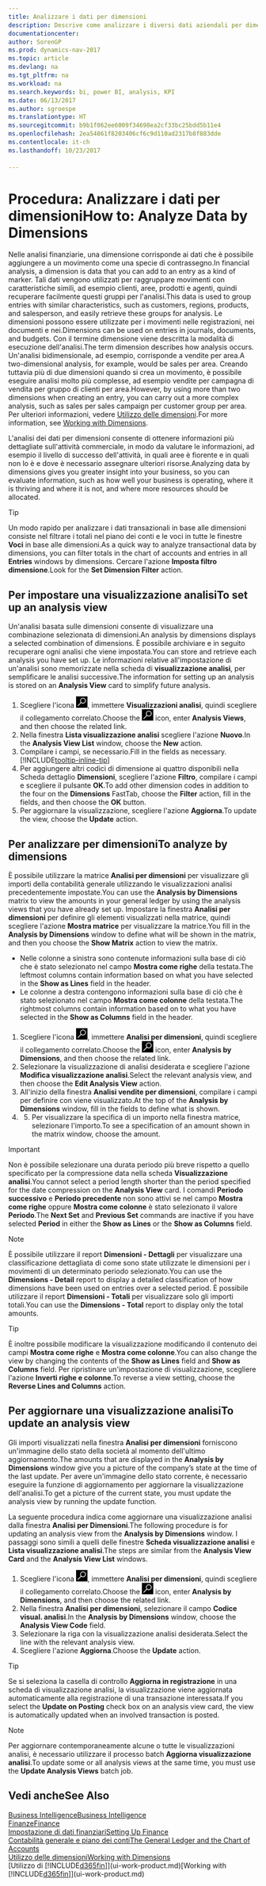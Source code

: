 ```yaml
---
title: Analizzare i dati per dimensioni
description: Descrive come analizzare i diversi dati aziendali per dimensioni.
documentationcenter: 
author: SorenGP
ms.prod: dynamics-nav-2017
ms.topic: article
ms.devlang: na
ms.tgt_pltfrm: na
ms.workload: na
ms.search.keywords: bi, power BI, analysis, KPI
ms.date: 06/13/2017
ms.author: sgroespe
ms.translationtype: HT
ms.sourcegitcommit: b9b1f062ee6009f34698ea2cf33bc25bdd5b11e4
ms.openlocfilehash: 2ea54861f8203406cf6c9d110ad2317b8f883dde
ms.contentlocale: it-ch
ms.lasthandoff: 10/23/2017

---
```

#  <a name="how-to-analyze-data-by-dimensions"></a><span data-ttu-id="35460-103">Procedura: Analizzare i dati per dimensioni</span><span class="sxs-lookup"><span data-stu-id="35460-103">How to: Analyze Data by Dimensions</span></span>
<span data-ttu-id="35460-104">Nelle analisi finanziarie, una dimensione corrisponde ai dati che è possibile aggiungere a un movimento come una specie di contrassegno.</span><span class="sxs-lookup"><span data-stu-id="35460-104">In financial analysis, a dimension is data that you can add to an entry as a kind of marker.</span></span> <span data-ttu-id="35460-105">Tali dati vengono utilizzati per raggruppare movimenti con caratteristiche simili, ad esempio clienti, aree, prodotti e agenti, quindi recuperare facilmente questi gruppi per l'analisi.</span><span class="sxs-lookup"><span data-stu-id="35460-105">This data is used to group entries with similar characteristics, such as customers, regions, products, and salesperson, and easily retrieve these groups for analysis.</span></span> <span data-ttu-id="35460-106">Le dimensioni possono essere utilizzate per i movimenti nelle registrazioni, nei documenti e nei.</span><span class="sxs-lookup"><span data-stu-id="35460-106">Dimensions can be used on entries in journals, documents, and budgets.</span></span> <span data-ttu-id="35460-107">Con il termine dimensione viene descritta la modalità di esecuzione dell'analisi.</span><span class="sxs-lookup"><span data-stu-id="35460-107">The term dimension describes how analysis occurs.</span></span> <span data-ttu-id="35460-108">Un'analisi bidimensionale, ad esempio, corrisponde a vendite per area.</span><span class="sxs-lookup"><span data-stu-id="35460-108">A two-dimensional analysis, for example, would be sales per area.</span></span> <span data-ttu-id="35460-109">Creando tuttavia più di due dimensioni quando si crea un movimento, è possibile eseguire analisi molto più complesse, ad esempio vendite per campagna di vendita per gruppo di clienti per area.</span><span class="sxs-lookup"><span data-stu-id="35460-109">However, by using more than two dimensions when creating an entry, you can carry out a more complex analysis, such as sales per sales campaign per customer group per area.</span></span> <span data-ttu-id="35460-110">Per ulteriori informazioni, vedere [Utilizzo delle dimensioni](finance-dimensions.md).</span><span class="sxs-lookup"><span data-stu-id="35460-110">For more information, see [Working with Dimensions](finance-dimensions.md).</span></span>

<span data-ttu-id="35460-111">L'analisi dei dati per dimensioni consente di ottenere informazioni più dettagliate sull'attività commerciale, in modo da valutare le informazioni, ad esempio il livello di successo dell'attività, in quali aree è fiorente e in quali non lo è e dove è necessario assegnare ulteriori risorse.</span><span class="sxs-lookup"><span data-stu-id="35460-111">Analyzing data by dimensions gives you greater insight into your business, so you can evaluate information, such as how well your business is operating, where it is thriving and where it is not, and where more resources should be allocated.</span></span>

> [!TIP]
> <span data-ttu-id="35460-112">Un modo rapido per analizzare i dati transazionali in base alle dimensioni consiste nel filtrare i totali nel piano dei conti e le voci in tutte le finestre **Voci** in base alle dimensioni.</span><span class="sxs-lookup"><span data-stu-id="35460-112">As a quick way to analyze transactional data by dimensions, you can filter totals in the chart of accounts and entries in all **Entries** windows by dimensions.</span></span> <span data-ttu-id="35460-113">Cercare l'azione **Imposta filtro dimensione**.</span><span class="sxs-lookup"><span data-stu-id="35460-113">Look for the **Set Dimension Filter** action.</span></span>

## <a name="to-set-up-an-analysis-view"></a><span data-ttu-id="35460-114">Per impostare una visualizzazione analisi</span><span class="sxs-lookup"><span data-stu-id="35460-114">To set up an analysis view</span></span>  
<span data-ttu-id="35460-115">Un'analisi basata sulle dimensioni consente di visualizzare una combinazione selezionata di dimensioni.</span><span class="sxs-lookup"><span data-stu-id="35460-115">An analysis by dimensions displays a selected combination of dimensions.</span></span> <span data-ttu-id="35460-116">È possibile archiviare e in seguito recuperare ogni analisi che viene impostata.</span><span class="sxs-lookup"><span data-stu-id="35460-116">You can store and retrieve each analysis you have set up.</span></span> <span data-ttu-id="35460-117">Le informazioni relative all'impostazione di un'analisi sono memorizzate nella scheda di **visualizzazione analisi**, per semplificare le analisi successive.</span><span class="sxs-lookup"><span data-stu-id="35460-117">The information for setting up an analysis is stored on an **Analysis View** card to simplify future analysis.</span></span>  

1. <span data-ttu-id="35460-118">Scegliere l'icona ![Cerca pagina o report](media/ui-search/search_small.png "icona Cerca pagina o report"), immettere **Visualizzazioni analisi**, quindi scegliere il collegamento correlato.</span><span class="sxs-lookup"><span data-stu-id="35460-118">Choose the ![Search for Page or Report](media/ui-search/search_small.png "Search for Page or Report icon") icon, enter **Analysis Views**, and then choose the related link.</span></span>  
2. <span data-ttu-id="35460-119">Nella finestra **Lista visualizzazione analisi** scegliere l'azione **Nuovo**.</span><span class="sxs-lookup"><span data-stu-id="35460-119">In the **Analysis View List** window, choose the **New** action.</span></span>
3. <span data-ttu-id="35460-120">Compilare i campi, se necessario.</span><span class="sxs-lookup"><span data-stu-id="35460-120">Fill in the fields as necessary.</span></span> [!INCLUDE[tooltip-inline-tip](includes/tooltip-inline-tip_md.md)]
4. <span data-ttu-id="35460-121">Per aggiungere altri codici di dimensione ai quattro disponibili nella Scheda dettaglio **Dimensioni**, scegliere l'azione **Filtro**, compilare i campi e scegliere il pulsante **OK**.</span><span class="sxs-lookup"><span data-stu-id="35460-121">To add other dimension codes in addition to the four on the **Dimensions** FastTab, choose the **Filter** action, fill in the fields, and then choose the **OK** button.</span></span>  
5. <span data-ttu-id="35460-122">Per aggiornare la visualizzazione, scegliere l'azione **Aggiorna**.</span><span class="sxs-lookup"><span data-stu-id="35460-122">To update the view, choose the **Update** action.</span></span>

## <a name="to-analyze-by-dimensions"></a><span data-ttu-id="35460-123">Per analizzare per dimensioni</span><span class="sxs-lookup"><span data-stu-id="35460-123">To analyze by dimensions</span></span>
<span data-ttu-id="35460-124">È possibile utilizzare la matrice **Analisi per dimensioni** per visualizzare gli importi della contabilità generale utilizzando le visualizzazioni analisi precedentemente impostate.</span><span class="sxs-lookup"><span data-stu-id="35460-124">You can use the **Analysis by Dimensions** matrix to view the amounts in your general ledger by using the analysis views that you have already set up.</span></span> <span data-ttu-id="35460-125">Impostare la finestra **Analisi per dimensioni** per definire gli elementi visualizzati nella matrice, quindi scegliere l'azione **Mostra matrice** per visualizzare la matrice.</span><span class="sxs-lookup"><span data-stu-id="35460-125">You fill in the **Analysis by Dimensions** window to define what will be shown in the matrix, and then you choose the **Show Matrix** action to view the matrix.</span></span>  

- <span data-ttu-id="35460-126">Nelle colonne a sinistra sono contenute informazioni sulla base di ciò che è stato selezionato nel campo **Mostra come righe** della testata.</span><span class="sxs-lookup"><span data-stu-id="35460-126">The leftmost columns contain information based on what you have selected in the **Show as Lines** field in the header.</span></span>  
- <span data-ttu-id="35460-127">Le colonne a destra contengono informazioni sulla base di ciò che è stato selezionato nel campo **Mostra come colonne** della testata.</span><span class="sxs-lookup"><span data-stu-id="35460-127">The rightmost columns contain information based on to what you have selected in the **Show as Columns** field in the header.</span></span>  

1. <span data-ttu-id="35460-128">Scegliere l'icona ![Cerca pagina o report](media/ui-search/search_small.png "icona Cerca pagina o report"), immettere **Analisi per dimensioni**, quindi scegliere il collegamento correlato.</span><span class="sxs-lookup"><span data-stu-id="35460-128">Choose the ![Search for Page or Report](media/ui-search/search_small.png "Search for Page or Report icon") icon, enter **Analysis by Dimensions**, and then choose the related link.</span></span>  
2. <span data-ttu-id="35460-129">Selezionare la visualizzazione di analisi desiderata e scegliere l'azione **Modifica visualizzazione analisi**.</span><span class="sxs-lookup"><span data-stu-id="35460-129">Select the relevant analysis view,  and then choose the **Edit Analysis View** action.</span></span>
3. <span data-ttu-id="35460-130">All'inizio della finestra **Analisi vendite per dimensioni**, compilare i campi per definire con viene visualizzato.</span><span class="sxs-lookup"><span data-stu-id="35460-130">At the top of the **Analysis by Dimensions** window, fill in the fields to define what is shown.</span></span>
4. 5. <span data-ttu-id="35460-131">Per visualizzare la specifica di un importo nella finestra matrice, selezionare l'importo.</span><span class="sxs-lookup"><span data-stu-id="35460-131">To see a specification of an amount shown in the matrix window, choose the amount.</span></span>  

> [!IMPORTANT]  
>   <span data-ttu-id="35460-132">Non è possibile selezionare una durata periodo più breve rispetto a quello specificato per la compressione data nella scheda **Visualizzazione analisi**.</span><span class="sxs-lookup"><span data-stu-id="35460-132">You cannot select a period length shorter than the period specified for the date compression on the **Analysis View** card.</span></span> <span data-ttu-id="35460-133">I comandi **Periodo successivo** e **Periodo precedente** non sono attivi se nel campo **Mostra come righe** oppure **Mostra come colonne** è stato selezionato il valore **Periodo**.</span><span class="sxs-lookup"><span data-stu-id="35460-133">The **Next Set** and **Previous Set** commands are inactive if you have selected **Period** in either the **Show as Lines** or the **Show as Columns** field.</span></span>  

> [!NOTE]  
>   <span data-ttu-id="35460-134">È possibile utilizzare il report **Dimensioni - Dettagli** per visualizzare una classificazione dettagliata di come sono state utilizzate le dimensioni per i movimenti di un determinato periodo selezionato.</span><span class="sxs-lookup"><span data-stu-id="35460-134">You can use the **Dimensions - Detail** report to display a detailed classification of how dimensions have been used on entries over a selected period.</span></span> <span data-ttu-id="35460-135">È possibile utilizzare il report **Dimensioni - Totali** per visualizzare solo gli importi totali.</span><span class="sxs-lookup"><span data-stu-id="35460-135">You can use the **Dimensions - Total** report to display only the total amounts.</span></span>  

> [!TIP]  
>   <span data-ttu-id="35460-136">È inoltre possibile modificare la visualizzazione modificando il contenuto dei campi **Mostra come righe** e **Mostra come colonne**.</span><span class="sxs-lookup"><span data-stu-id="35460-136">You can also change the view by changing the contents of the **Show as Lines** field and **Show as Columns** field.</span></span> <span data-ttu-id="35460-137">Per ripristinare un'impostazione di visualizzazione, scegliere l'azione **Inverti righe e colonne**.</span><span class="sxs-lookup"><span data-stu-id="35460-137">To reverse a view setting, choose the **Reverse Lines and Columns** action.</span></span>

## <a name="to-update-an-analysis-view"></a><span data-ttu-id="35460-138">Per aggiornare una visualizzazione analisi</span><span class="sxs-lookup"><span data-stu-id="35460-138">To update an analysis view</span></span>  
<span data-ttu-id="35460-139">Gli importi visualizzati nella finestra **Analisi per dimensioni** forniscono un'immagine dello stato della società al momento dell'ultimo aggiornamento.</span><span class="sxs-lookup"><span data-stu-id="35460-139">The amounts that are displayed in the **Analysis by Dimensions** window give you a picture of the company’s state at the time of the last update.</span></span> <span data-ttu-id="35460-140">Per avere un'immagine dello stato corrente, è necessario eseguire la funzione di aggiornamento per aggiornare la visualizzazione dell'analisi.</span><span class="sxs-lookup"><span data-stu-id="35460-140">To get a picture of the current state, you must update the analysis view by running the update function.</span></span>

<span data-ttu-id="35460-141">La seguente procedura indica come aggiornare una visualizzazione analisi dalla finestra **Analisi per Dimensioni**.</span><span class="sxs-lookup"><span data-stu-id="35460-141">The following procedure is for updating an analysis view from the **Analysis by Dimensions** window.</span></span> <span data-ttu-id="35460-142">I passaggi sono simili a quelli delle finestre **Scheda visualizzazione analisi** e **Lista visualizzazione analisi**.</span><span class="sxs-lookup"><span data-stu-id="35460-142">The steps are similar from the **Analysis View Card** and the **Analysis View List** windows.</span></span>  

1. <span data-ttu-id="35460-143">Scegliere l'icona ![Cerca pagina o report](media/ui-search/search_small.png "icona Cerca pagina o report"), immettere **Analisi per dimensioni**, quindi scegliere il collegamento correlato.</span><span class="sxs-lookup"><span data-stu-id="35460-143">Choose the ![Search for Page or Report](media/ui-search/search_small.png "Search for Page or Report icon") icon, enter **Analysis by Dimensions**, and then choose the related link.</span></span>  
2. <span data-ttu-id="35460-144">Nella finestra **Analisi per dimensioni**, selezionare il campo **Codice visual. analisi**.</span><span class="sxs-lookup"><span data-stu-id="35460-144">In the **Analysis by Dimensions** window, choose the **Analysis View Code** field.</span></span>  
3. <span data-ttu-id="35460-145">Selezionare la riga con la visualizzazione analisi desiderata.</span><span class="sxs-lookup"><span data-stu-id="35460-145">Select the line with the relevant analysis view.</span></span>  
4. <span data-ttu-id="35460-146">Scegliere l'azione **Aggiorna**.</span><span class="sxs-lookup"><span data-stu-id="35460-146">Choose the **Update** action.</span></span>  

> [!TIP]  
>   <span data-ttu-id="35460-147">Se si seleziona la casella di controllo **Aggiorna in registrazione** in una scheda di visualizzazione analisi, la visualizzazione viene aggiornata automaticamente alla registrazione di una transazione interessata.</span><span class="sxs-lookup"><span data-stu-id="35460-147">If you select the **Update on Posting** check box on an analysis view card, the view is automatically updated when an involved transaction is posted.</span></span>

> [!NOTE]  
>   <span data-ttu-id="35460-148">Per aggiornare contemporaneamente alcune o tutte le visualizzazioni analisi, è necessario utilizzare il processo batch **Aggiorna visualizzazione analisi**.</span><span class="sxs-lookup"><span data-stu-id="35460-148">To update some or all analysis views at the same time, you must use the **Update Analysis Views** batch job.</span></span>  

## <a name="see-also"></a><span data-ttu-id="35460-149">Vedi anche</span><span class="sxs-lookup"><span data-stu-id="35460-149">See Also</span></span>
[<span data-ttu-id="35460-150">Business Intelligence</span><span class="sxs-lookup"><span data-stu-id="35460-150">Business Intelligence</span></span>](bi.md)  
[<span data-ttu-id="35460-151">Finanze</span><span class="sxs-lookup"><span data-stu-id="35460-151">Finance</span></span>](finance.md)  
[<span data-ttu-id="35460-152">Impostazione di dati finanziari</span><span class="sxs-lookup"><span data-stu-id="35460-152">Setting Up Finance</span></span>](finance-setup-finance.md)  
[<span data-ttu-id="35460-153">Contabilità generale e piano dei conti</span><span class="sxs-lookup"><span data-stu-id="35460-153">The General Ledger and the Chart of Accounts</span></span>](finance-general-ledger.md)  
[<span data-ttu-id="35460-154">Utilizzo delle dimensioni</span><span class="sxs-lookup"><span data-stu-id="35460-154">Working with Dimensions</span></span>](finance-dimensions.md)  
<span data-ttu-id="35460-155">[Utilizzo di [!INCLUDE[d365fin](includes/d365fin_md.md)]](ui-work-product.md)</span><span class="sxs-lookup"><span data-stu-id="35460-155">[Working with [!INCLUDE[d365fin](includes/d365fin_md.md)]](ui-work-product.md)</span></span>  

